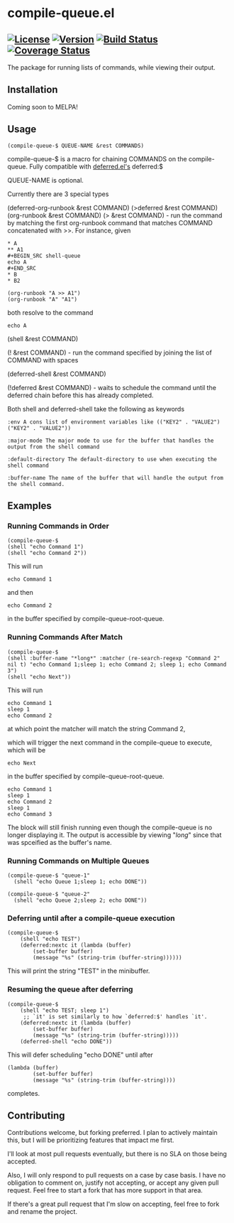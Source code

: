 # compile-queue.el
[![License](https://img.shields.io/badge/license-GPL_3-green.svg)](https://www.gnu.org/licenses/gpl-3.0.txt)
[![Version](https://img.shields.io/github/v/tag/tyler-dodge/compile-queue)](https://github.com/tyler-dodge/compile-queue/releases)
[![Build Status](https://travis-ci.org/tyler-dodge/compile-queue.svg?branch=master)](https://travis-ci.org/github/tyler-dodge/compile-queue)
[![Coverage Status](https://coveralls.io/repos/github/tyler-dodge/compile-queue/badge.svg?branch=master)](https://coveralls.io/github/tyler-dodge/compile-queue?branch=master)
---

The package for running lists of commands, while viewing their output.

## Installation

Coming soon to MELPA!

## Usage

```
(compile-queue-$ QUEUE-NAME &rest COMMANDS)
```
compile-queue-$ is a macro for chaining COMMANDS on the compile-queue.
Fully compatible with [deferred.el's](https://github.com/kiwanami/emacs-deferred) deferred:$

QUEUE-NAME is optional.

Currently there are 3 special types

(deferred-org-runbook &rest COMMAND)
(>deferred &rest COMMAND)
(org-runbook &rest COMMAND)
(> &rest COMMAND) - run the command by matching the first org-runbook command that matches
COMMAND concatenated with >>.
For instance, given

```
* A
** A1
#+BEGIN_SRC shell-queue
echo A
#+END_SRC
* B
* B2
```

```
(org-runbook "A >> A1")
(org-runbook "A" "A1")
```

both resolve to the command

```
echo A
```

(shell &rest COMMAND)

(! &rest COMMAND) - run the command specified by joining
the list of COMMAND with spaces


(deferred-shell &rest COMMAND)

(!deferred &rest COMMAND) - waits to schedule the command
until the deferred chain before this has already completed.

Both shell and deferred-shell take the following as keywords

```
:env A cons list of environment variables like (("KEY2" . "VALUE2") ("KEY2" . "VALUE2"))
```

```
:major-mode The major mode to use for the buffer that handles the output from the shell command
```

```
:default-directory The default-directory to use when executing the shell command
```


```
:buffer-name The name of the buffer that will handle the output from the shell command.
```

## Examples

### Running Commands in Order

```
(compile-queue-$
(shell "echo Command 1")
(shell "echo Command 2"))
```

This will run
```
echo Command 1
```

and then

```
echo Command 2
```

in the buffer specified by compile-queue-root-queue.


### Running Commands After Match

```
(compile-queue-$
(shell :buffer-name "*long*" :matcher (re-search-regexp "Command 2" nil t) "echo Command 1;sleep 1; echo Command 2; sleep 1; echo Command 3")
(shell "echo Next"))
```

This will run
```
echo Command 1
sleep 1
echo Command 2
```

at which point the matcher will match the string Command 2,

which will trigger the next command in the compile-queue to execute,
which will be

```
echo Next
```

in the buffer specified by compile-queue-root-queue.


```
echo Command 1
sleep 1
echo Command 2
sleep 1
echo Command 3
```

The block will still finish running even though the compile-queue is no longer displaying it. The output is accessible by viewing "*long*" since that was spceified as the buffer's name.


### Running Commands on Multiple Queues

```
(compile-queue-$ "queue-1"
  (shell "echo Queue 1;sleep 1; echo DONE"))

(compile-queue-$ "queue-2"
  (shell "echo Queue 2;sleep 2; echo DONE"))
```

### Deferring until after a compile-queue execution

```
(compile-queue-$
    (shell "echo TEST")
    (deferred:nextc it (lambda (buffer)
        (set-buffer buffer)
        (message "%s" (string-trim (buffer-string))))))
```

This will print the string "TEST" in the minibuffer.

### Resuming the queue after deferring
```
(compile-queue-$
    (shell "echo TEST; sleep 1")
     ;; `it' is set similarly to how `deferred:$' handles `it'.
    (deferred:nextc it (lambda (buffer)
        (set-buffer buffer)
        (message "%s" (string-trim (buffer-string)))))
    (deferred-shell "echo DONE"))
```

This will defer scheduling "echo DONE" until after

```
(lambda (buffer)
        (set-buffer buffer)
        (message "%s" (string-trim (buffer-string))))
```

completes.

## Contributing

Contributions welcome, but forking preferred.
I plan to actively maintain this, but I will be prioritizing features that impact me first.

I'll look at most pull requests eventually, but there is no SLA on those being accepted.

Also, I will only respond to pull requests on a case by case basis.
I have no obligation to comment on, justify not accepting, or accept any given pull request.
Feel free to start a fork that has more support in that area.

If there's a great pull request that I'm slow on accepting, feel free to fork and rename the project.
